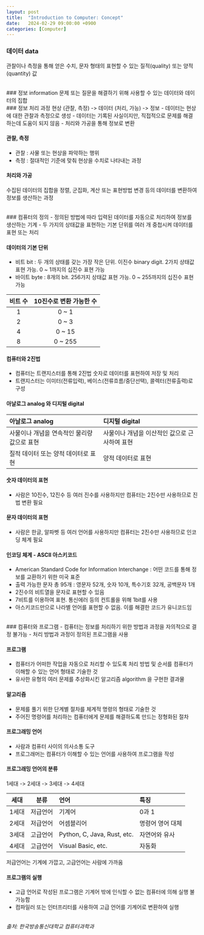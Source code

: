 ```yaml
---
layout: post
title:  "Introduction to Computer: Concept"
date:   2024-02-29 09:00:00 +0900
categories: [Computer]
---
```


### 데이터 data   
관찰이나 측정을 통해 얻은 수치, 문자 형태의 표현할 수 있는 질적(quality) 또는 양적(quantity) 값   
   
<br />
### 정보 information   
문제 또는 질문을 해결하기 위해 사용할 수 있는 데이터와 데이터의 집합   
   
<br />
### 정보 처리 과정   
현상 (관찰, 측정) -> 데이터 (처리, 가능) -> 정보   
- 데이터는 현상에 대한 관찰과 측정으로 생성   
- 데이터는 기록된 사실이지만, 직접적으로 문제를 해결하는데 도움이 되지 않음   
- 처리와 가공을 통해 정보로 변환   
   
#### 관찰, 측정   
- 관찰 : 사물 또는 현상을 파악하는 행위   
- 측정 : 절대적인 기준에 맞춰 현상을 수치로 나타내는 과정   
   
#### 처리와 가공   
수집된 데이터의 집합을 정렬, 군집화, 계산 또는 표현방법 변경 등의 데이터를 변환하여 정보를 생산하는 과정   
   
<br />
### 컴퓨터의 정의   
- 정의된 방법에 따라 입력된 데이터를 자동으로 처리하여 정보를 생산하는 기계   
- 두 가지의 상태값을 표현하는 기본 단위를 여러 개 중첩시켜 데이터를 표현 또는 처리   
   
#### 데이터의 기본 단위   
- 비트 bit : 두 개의 상태를 갖는 가장 작은 단위. 이진수 binary digit. 2가지 상태값 표현 가능. 0 ~ 1까지의 십진수 표현 가능   
- 바이트 byte : 8개의 bit. 256가지 상태값 표현 가능. 0 ~ 255까지의 십진수 표현 가능   
   
|비트 수|10진수로 변환 가능한 수|
|:---:|:---:|
|1|0 ~ 1|
|2|0 ~ 3|
|4|0 ~ 15|
|8|0 ~ 255|
   
#### 컴퓨터와 2진법   
- 컴퓨터는 트랜지스터를 통해 2진법 숫자로 데이터를 표현하여 저장 및 처리   
- 트랜지스터는 이미터(전류입력), 베이스(전류흐름/중단선택), 콜렉터(전류출력)로 구성   
   
#### 아날로그 analog 와 디지털 digital   
   
|아날로그 analog|디지털 digital|
|:---|:---|
|사물이나 개념을 연속적인 물리량 값으로 표현|사물이나 개념을 이산적인 값으로 근사하여 표현|
|질적 데이터 또는 양적 데이터로 표현|양적 데이터로 표현|
   
#### 숫자 데이터의 표현   
- 사람은 10진수, 12진수 등 여러 진수를 사용하지만 컴퓨터는 2진수만 사용하므로 진법 변환 필요   
   
#### 문자 데이터의 표현   
- 사람은 한글, 알파벳 등 여러 언어를 사용하지만 컴퓨터는 2진수만 사용하므로 인코딩 체계 필요   
   
#### 인코딩 체계 - ASCII 아스키코드   
- American Standard Code for Information Interchange : 어떤 코드를 통해 정보를 교환하기 위한 미국 표준   
- 출력 가능한 문자 총 95개 : 영문자 52개, 숫자 10개, 특수기호 32개, 공백문자 1개   
- 2진수의 비트열을 문자로 표현할 수 있음   
- 7비트를 이용하여 표현. 통신에러 등의 컨트롤을 위해 1bit를 사용   
- 아스키코드만으로 나라별 언어를 표현할 수 없음. 이를 해결한 코드가 유니코드임   
   
<br />
### 컴퓨터와 프로그램   
- 컴퓨터는 정보를 처리하기 위한 방법과 과정을 자의적으로 결정 불가능   
- 처리 방법과 과정이 정의된 프로그램을 사용   
   
#### 프로그램   
- 컴퓨터가 어떠한 작업을 자동으로 처리할 수 있도록 처리 방법 및 순서를 컴퓨터가 이해할 수 있는 언어 형태로 기술한 것   
- 유사한 유형의 여러 문제를 추상화시킨 알고리즘 algorithm 을 구현한 결과물   
   
#### 알고리즘   
- 문제를 풀기 위한 단계별 절차를 체계적 명령의 형태로 기술한 것   
- 주어진 명령어를 처리하는 컴퓨터에게 문제를 해결하도록 만드는 정형화된 절차   
   
#### 프로그래밍 언어   
- 사람과 컴퓨터 사이의 의사소통 도구   
- 프로그래머는 컴퓨터가 이해할 수 있는 언어를 사용하여 프로그램을 작성   
   
#### 프로그래밍 언어의 분류   
1세대 -> 2세대 -> 3세대 -> 4세대   
   
|세대|분류|언어|특징|
|:---:|:---:|:---|:---|
|1세대|저급언어|기계어|0과 1|
|2세대|저급언어|어셈블리어|명령어 영어 대체|
|3세대|고급언어|Python, C, Java, Rust, etc.|자연어와 유사|
|4세대|고급언어|Visual Basic, etc.|자동화|
   
저급언어는 기계에 가깝고, 고급언어는 사람에 가까움   
   
#### 프로그램의 실행   
- 고급 언어로 작성된 프로그램은 기계어 밖에 인식할 수 없는 컴퓨터에 의해 실행 불가능함   
- 컴파일러 또는 인터프리터를 사용하여 고급 언어를 기계어로 변환하여 실행   

   
<br />
<cite>출처: 한국방송통신대학교 컴퓨터과학과</cite>
